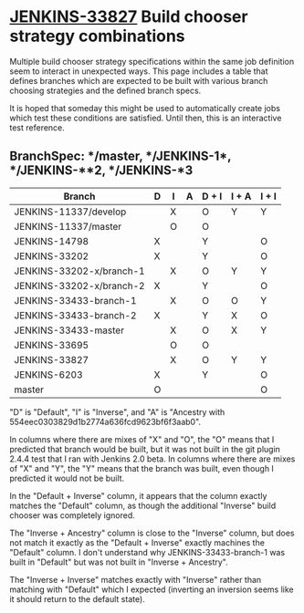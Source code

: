 # [JENKINS-33827](https://issues.jenkins-ci.org/browse/JENKINS-33827) Build chooser strategy combinations

Multiple build chooser strategy specifications within the same job
definition seem to interact in unexpected ways.  This page includes a
table that defines branches which are expected to be built with
various branch choosing strategies and the defined branch specs.

It is hoped that someday this might be used to automatically create
jobs which test these conditions are satisfied.  Until then, this is an
interactive test reference.

## BranchSpec: \*/master, \*/JENKINS-1\*, \*/JENKINS-\*\*2, \*/JENKINS-\*3

| Branch                   | D | I | A | D + I | I + A | I + I |
|--------------------------|---|---|---|-------|-------|-------|
|    JENKINS-11337/develop |   | X |   |   O   |   Y   |   Y   |
|     JENKINS-11337/master |   | O |   |   O   |       |       |
|            JENKINS-14798 | X |   |   |   Y   |       |   O   |
|            JENKINS-33202 | X |   |   |   Y   |       |   O   |
| JENKINS-33202-x/branch-1 |   | X |   |   O   |   Y   |   Y   |
| JENKINS-33202-x/branch-2 | X |   |   |   Y   |       |   O   |
|   JENKINS-33433-branch-1 |   | X |   |   O   |   O   |   Y   |
|   JENKINS-33433-branch-2 | X |   |   |   Y   |   X   |   O   |
|     JENKINS-33433-master |   | X |   |   O   |   X   |   Y   |
|            JENKINS-33695 |   | O |   |   O   |       |       |
|            JENKINS-33827 |   | X |   |   O   |   Y   |   Y   |
|             JENKINS-6203 | X |   |   |   Y   |       |   O   |
|                   master | O |   |   |       |       |   O   |

"D" is "Default", "I" is "Inverse", and "A" is "Ancestry with 554eec0303829d1b2774a636fcd9623bf6f3aab0".

In columns where there are mixes of "X" and "O", the "O" means that I
predicted that branch would be built, but it was not built in the git
plugin 2.4.4 test that I ran with Jenkins 2.0 beta.  In columns where
there are mixes of "X" and "Y", the "Y" means that the branch was
built, even though I predicted it would not be built.

In the "Default + Inverse" column, it appears that the column exactly
matches the "Default" column, as though the additional "Inverse" build
chooser was completely ignored.

The "Inverse + Ancestry" column is close to the "Inverse" column, but
does not match it exactly as the "Default + Inverse" exactly machines
the "Default" column.  I don't understand why JENKINS-33433-branch-1
was built in "Default" but was not built in "Inverse + Ancestry".

The "Inverse + Inverse" matches exactly with "Inverse" rather than
matching with "Default" which I expected (inverting an inversion seems
like it should return to the default state).
